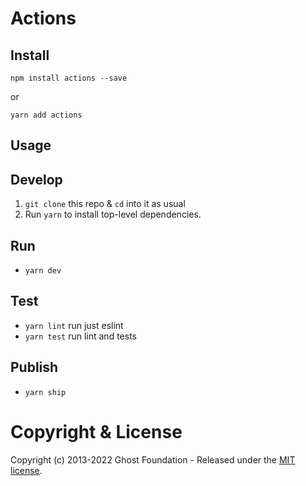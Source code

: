 # Actions

## Install

`npm install actions --save`

or

`yarn add actions`


## Usage


## Develop

1. `git clone` this repo & `cd` into it as usual
2. Run `yarn` to install top-level dependencies.


## Run

- `yarn dev`


## Test

- `yarn lint` run just eslint
- `yarn test` run lint and tests


## Publish

- `yarn ship`


# Copyright & License 

Copyright (c) 2013-2022 Ghost Foundation - Released under the [MIT license](LICENSE).